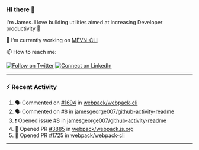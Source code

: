 ### Hi there 👋

I'm James. I love building utilities aimed at increasing Developer productivity :raised_hands: 

🔭 I’m currently working on [MEVN-CLI](https://github.com/madlabsinc/mevn-cli)

📫 How to reach me:

[![Follow on Twitter](https://img.shields.io/badge/--twitter?label=Twitter&logo=Twitter&style=social)](https://twitter.com/james_madhacks) [![Connect on LinkedIn](https://img.shields.io/badge/--linkedin?label=LinkedIn&logo=LinkedIn&style=social)](https://www.linkedin.com/in/jamesgeorge007)

---

### :zap: Recent Activity

<!--START_SECTION:activity-->
1. 🗣 Commented on [#1694](https://github.com//webpack/webpack-cli/issues/1694) in [webpack/webpack-cli](https://github.com//webpack/webpack-cli)
2. 🗣 Commented on [#8](https://github.com//jamesgeorge007/github-activity-readme/issues/8) in [jamesgeorge007/github-activity-readme](https://github.com//jamesgeorge007/github-activity-readme)
3. ❗️ Opened issue [#8](https://github.com//jamesgeorge007/github-activity-readme/issues/8) in [jamesgeorge007/github-activity-readme](https://github.com//jamesgeorge007/github-activity-readme)
4. 💪 Opened PR [#3885](https://github.com//webpack/webpack.js.org/pull/3885) in [webpack/webpack.js.org](https://github.com//webpack/webpack.js.org)
5. 💪 Opened PR [#1725](https://github.com//webpack/webpack-cli/pull/1725) in [webpack/webpack-cli](https://github.com//webpack/webpack-cli)
<!--END_SECTION:activity-->

---

<!--
**jamesgeorge007/jamesgeorge007** is a ✨ _special_ ✨ repository because its `README.md` (this file) appears on your GitHub profile.

Here are some ideas to get you started:

- 🌱 I’m currently learning ...
- 👯 I’m looking to collaborate on ...
- 🤔 I’m looking for help with ...
- 💬 Ask me about ...
- 😄 Pronouns: ...
- ⚡ Fun fact: ...
-->
